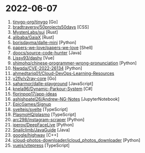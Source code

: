 # 2022-06-07

1. [tinygo-org/tinygo](https://github.com/tinygo-org/tinygo "Go compiler for small places. Microcontrollers, WebAssembly (WASM/WASI), and command-line tools. Based on LLVM.") [Go]
2. [bradtraversy/50projects50days](https://github.com/bradtraversy/50projects50days "50+ mini web projects using HTML, CSS & JS") [CSS]
3. [MystenLabs/sui](https://github.com/MystenLabs/sui "Sui, a next-generation smart contract platform with high throughput, low latency, and an asset-oriented programming model powered by the Move programming language") [Rust]
4. [alibaba/GaiaX](https://github.com/alibaba/GaiaX "GaiaX dynamic template engine is a lightweight cross-platform solution of pure native dynamic card.") [Rust]
5. [borisdayma/dalle-mini](https://github.com/borisdayma/dalle-mini "DALL·E Mini - Generate images from a text prompt") [Python]
6. [papers-we-love/papers-we-love](https://github.com/papers-we-love/papers-we-love "Papers from the computer science community to read and discuss.") [Shell]
7. [doocs/source-code-hunter](https://github.com/doocs/source-code-hunter "😱 从源码层面，剖析挖掘互联网行业主流技术的底层实现原理，为广大开发者 “提升技术深度” 提供便利。目前开放 Spring 全家桶，Mybatis、Netty、Dubbo 框架，及 Redis、Tomcat 中间件等") [Java]
8. [Lissy93/dashy](https://github.com/Lissy93/dashy "🚀 A self-hosted startpage for your server. Easy to use visual editor, status checking, widgets, themes and tons more!") [Vue]
9. [shimohq/chinese-programmer-wrong-pronunciation](https://github.com/shimohq/chinese-programmer-wrong-pronunciation "中国程序员容易发音错误的单词") [Python]
10. [Nwqda/CVE-2022-26134](https://github.com/Nwqda/CVE-2022-26134 "[PoC] Atlassian Confluence (CVE-2022-26134) - Unauthenticated OGNL injection vulnerability (RCE)") [Python]
11. [ahmedtariq01/Cloud-DevOps-Learning-Resources](https://github.com/ahmedtariq01/Cloud-DevOps-Learning-Resources "This repo includes Books and imp notes related to GCP, Azure, AWS, Docker, K8s, and DevOps. More, exam and interview prep notes.") 
12. [v2fly/v2ray-core](https://github.com/v2fly/v2ray-core "A platform for building proxies to bypass network restrictions.") [Go]
13. [saharmor/dalle-playground](https://github.com/saharmor/dalle-playground "A playground to generate images from any text prompt based on OpenAI's DALL-E https://openai.com/blog/dall-e/") [JavaScript]
14. [knela96/Dynamic-Parkour-System](https://github.com/knela96/Dynamic-Parkour-System "Dynamic Parkour System is a FREE plugin for Unity that allows anyone to import any model and have an already working controller with parkour capabilities like in Assassin's Creed games.") [C#]
15. [florinpop17/app-ideas](https://github.com/florinpop17/app-ideas "A Collection of application ideas which can be used to improve your coding skills.") 
16. [ashishpatel26/Andrew-NG-Notes](https://github.com/ashishpatel26/Andrew-NG-Notes "This is Andrew NG Coursera Handwritten Notes.") [JupyterNotebook]
17. [EpicGames/Signup](https://github.com/EpicGames/Signup "Information about signing up for a free Epic Games account, and getting access to UnrealEngine source code.") 
18. [sveltejs/svelte](https://github.com/sveltejs/svelte "Cybernetically enhanced web apps") [TypeScript]
19. [PlasmoHQ/plasmo](https://github.com/PlasmoHQ/plasmo "The browser extension framework") [TypeScript]
20. [arc298/instagram-scraper](https://github.com/arc298/instagram-scraper "Scrapes an instagram user's photos and videos") [Python]
21. [iperov/DeepFaceLive](https://github.com/iperov/DeepFaceLive "Real-time face swap for PC streaming or video calls") [Python]
22. [Snailclimb/JavaGuide](https://github.com/Snailclimb/JavaGuide "「Java学习+面试指南」一份涵盖大部分 Java 程序员所需要掌握的核心知识。准备 Java 面试，首选 JavaGuide！") [Java]
23. [google/highway](https://github.com/google/highway "Performance-portable, length-agnostic SIMD with runtime dispatch") [C++]
24. [icloud-photos-downloader/icloud_photos_downloader](https://github.com/icloud-photos-downloader/icloud_photos_downloader "A command-line tool to download photos from iCloud") [Python]
25. [vuejs/vitepress](https://github.com/vuejs/vitepress "Vite & Vue powered static site generator.") [TypeScript]
